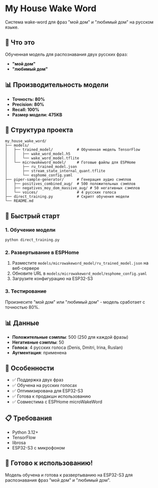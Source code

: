 # My House Wake Word

Система wake-word для фраз "мой дом" и "любимый дом" на русском языке.

## 🎯 Что это

Обученная модель для распознавания двух русских фраз:
- **"мой дом"**
- **"любимый дом"**

## 📊 Производительность модели

- **Точность: 80%**
- **Precision: 80%**
- **Recall: 100%**
- **Размер модели: 475KB**

## 📁 Структура проекта

```
my_house_wake_word/
├── models/
│   ├── trained_model/           # Обученная модель TensorFlow
│   │   ├── wake_word_model.h5
│   │   └── wake_word_model.tflite
│   └── microwakeword_model/     # Готовые файлы для ESPHome
│       ├── ru_trained_model.json
│       ├── stream_state_internal_quant.tflite
│       └── esphome_config.yaml
├── piper-sample-generator/      # Генерация аудио сэмплов
│   ├── positives_combined_aug/  # 500 положительных сэмплов
│   ├── negatives_moy_dom_massive_aug/ # 50 негативных сэмплов
│   └── voices/                  # 4 русских голоса
├── direct_training.py           # Скрипт обучения модели
└── README.md
```

## 🚀 Быстрый старт

### 1. Обучение модели
```bash
python direct_training.py
```

### 2. Развертывание в ESPHome

1. Разместите `models/microwakeword_model/ru_trained_model.json` на веб-сервере
2. Обновите URL в `models/microwakeword_model/esphome_config.yaml`
3. Загрузите конфигурацию на ESP32-S3

### 3. Тестирование
Произнесите "мой дом" или "любимый дом" - модель сработает с точностью 80%.

## 📊 Данные

- **Положительные сэмплы**: 500 (250 для каждой фразы)
- **Негативные сэмплы**: 50
- **Голоса**: 4 русских голоса (Denis, Dmitri, Irina, Ruslan)
- **Аугментация**: применена

## 🎯 Особенности

- ✅ Поддержка двух фраз
- ✅ Обучена на русских голосах
- ✅ Оптимизирована для ESP32-S3
- ✅ Готова к продакшн использованию
- ✅ Совместима с ESPHome microWakeWord

## 📋 Требования

- Python 3.12+
- TensorFlow
- librosa
- ESP32-S3 с микрофоном

## 🎉 Готово к использованию!

Модель обучена и готова к развертыванию на ESP32-S3 для распознавания фраз "мой дом" и "любимый дом".